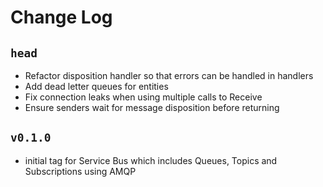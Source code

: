# Change Log

## `head`
- Refactor disposition handler so that errors can be handled in handlers
- Add dead letter queues for entities
- Fix connection leaks when using multiple calls to Receive
- Ensure senders wait for message disposition before returning

## `v0.1.0`
- initial tag for Service Bus which includes Queues, Topics and Subscriptions using AMQP